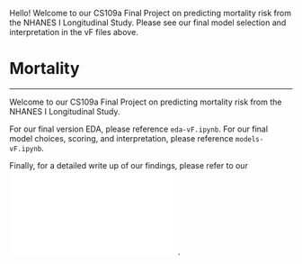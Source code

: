 Hello! Welcome to our CS109a Final Project on predicting mortality risk from the NHANES I Longitudinal Study. Please see our final model selection and interpretation in the vF files above.

# Mortality

***

Welcome to our CS109a Final Project on predicting mortality risk from the NHANES I Longitudinal Study.

For our final version EDA, please reference ```eda-vF.ipynb```. For our final model choices, scoring, and interpretation, please reference ```models-vF.ipynb```.

Finally, for a detailed write up of our findings, please refer to our ![final report](./CS109a_Project.pdf).
